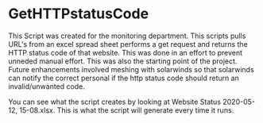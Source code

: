 # GetHTTPstatusCode
This Script was created for the monitoring department. 
This scripts pulls URL's from an excel spread sheet performs a get request and returns the HTTP status code of that website. This was done
in an effort to prevent unneded manual effort. 
This was also the starting point of the project. Future enhancements involved meshing with solarwinds so that solarwinds can notify the correct personal if the http status code should return an invalid/unwanted code. 

You can see what the script creates by looking at Website Status 2020-05-12, 15-08.xlsx. This is what the script will generate every time it runs. 

